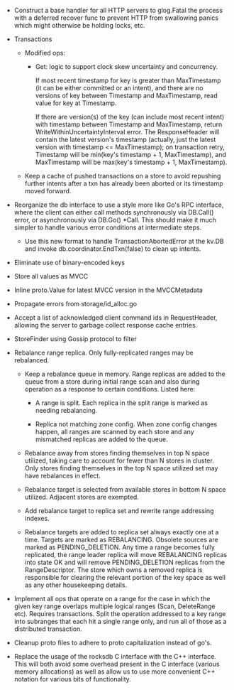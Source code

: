 * Construct a base handler for all HTTP servers to glog.Fatal the
  process with a deferred recover func to prevent HTTP from swallowing
  panics which might otherwise be holding locks, etc.

* Transactions

  - Modified ops:

    - Get: logic to support clock skew uncertainty and concurrency.

      If most recent timestamp for key is greater than MaxTimestamp
      (it can be either committed or an intent), and there are no
      versions of key between Timestamp and MaxTimestamp, read value
      for key at Timestamp.

      If there are version(s) of the key (can include most recent
      intent) with timestamp between Timestamp and MaxTimestamp,
      return WriteWithinUncertaintyInterval error. The ResponseHeader
      will contain the latest version's timestamp (actually, just the
      latest version with timestamp <= MaxTimestamp); on transaction
      retry, Timestamp will be min(key's timestamp + 1, MaxTimestamp),
      and MaxTimestamp will be max(key's timestamp + 1, MaxTimestamp).

  - Keep a cache of pushed transactions on a store to avoid repushing
    further intents after a txn has already been aborted or its
    timestamp moved forward.

* Reorganize the db interface to use a style more like Go's RPC
  interface, where the client can either call methods synchronously
  via DB.Call() error, or asynchronously via DB.Go() *Call. This
  should make it much simpler to handle various error conditions at
  intermediate steps.

  - Use this new format to handle TransactionAbortedError at the
    kv.DB and invoke db.coordinator.EndTxn(false) to clean up
    intents.

* Eliminate use of binary-encoded keys

* Store all values as MVCC

* Inline proto.Value for latest MVCC version in the MVCCMetadata

* Propagate errors from storage/id_alloc.go

* Accept a list of acknowledged client command ids in RequestHeader,
  allowing the server to garbage collect response cache entries.

* StoreFinder using Gossip protocol to filter

* Rebalance range replica. Only fully-replicated ranges may be
  rebalanced.

  - Keep a rebalance queue in memory. Range replicas are added to the
    queue from a store during initial range scan and also during
    operation as a response to certain conditions. Listed here:

    - A range is split. Each replica in the split range is marked as
      needing rebalancing.

    - Replica not matching zone config. When zone config changes happen,
      all ranges are scanned by each store and any mismatched replicas
      are added to the queue.

  - Rebalance away from stores finding themselves in top N space
    utilized, taking care to account for fewer than N stores in
    cluster. Only stores finding themselves in the top N space
    utilized set may have rebalances in effect.

  - Rebalance target is selected from available stores in bottom N
    space utilized. Adjacent stores are exempted.

  - Add rebalance target to replica set and rewrite range addressing
    indexes.

  - Rebalance targets are added to replica set always exactly one at a
    time. Targets are marked as REBALANCING. Obsolete sources are
    marked as PENDING_DELETION. Any time a range becomes fully
    replicated, the range leader replica will move REBALANCING
    replicas into state OK and will remove PENDING_DELETION replicas
    from the RangeDescriptor. The store which owns a removed replica
    is responsible for clearing the relevant portion of the key space
    as well as any other housekeeping details.

* Implement all ops that operate on a range for the case in which
  the given key range overlaps multiple logical ranges (Scan, DeleteRange etc).
  Requires transactions. Split the operation addressed to a key range into
  subranges that each hit a single range only, and run all of those as a
  distributed transaction.

* Cleanup proto files to adhere to proto capitalization instead of go's.

* Replace the usage of the rocksdb C interface with the C++
  interface. This will both avoid some overhead present in the C
  interface (various memory allocations) as well as allow us to use
  more convenient C++ notation for various bits of functionality.

